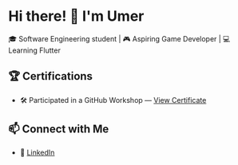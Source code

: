 # Hi there! 👋 I'm Umer

🎓 Software Engineering student | 🎮 Aspiring Game Developer | 💻 Learning Flutter

## 🏆 Certifications
- 🛠 Participated in a GitHub Workshop — [View Certificate](./github-workshop-certificate.png)

## 📫 Connect with Me
- 🔗 [LinkedIn](https://www.linkedin.com/in/your-profile-link)


